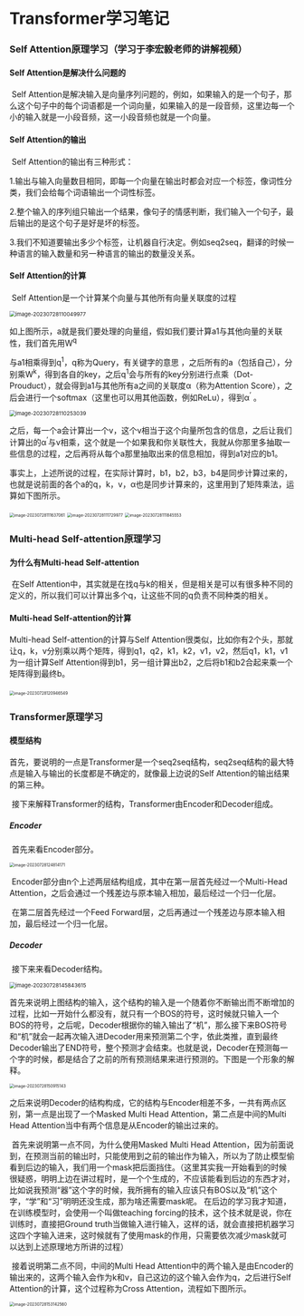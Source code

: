# Transformer学习笔记

### Self Attention原理学习（学习于李宏毅老师的讲解视频）

#### Self Attention是解决什么问题的	

​	Self Attention是解决输入是向量序列问题的，例如，如果输入的是一个句子，那么这个句子中的每个词语都是一个词向量，如果输入的是一段音频，这里边每一个小的输入就是一小段音频，这一小段音频也就是一个向量。

#### Self Attention的输出

​	Self Attention的输出有三种形式：

​			1.输出与输入向量数目相同，即每一个向量在输出时都会对应一个标签，像词性分类，我们会给每个词语输出一个词性标签。	

​			2.整个输入的序列组只输出一个结果，像句子的情感判断，我们输入一个句子，最后输出的是这个句子是好是坏的标签。

​			3.我们不知道要输出多少个标签，让机器自行决定。例如seq2seq，翻译的时候一种语言的输入数量和另一种语言的输出的数量没关系。

#### Self Attention的计算

​		Self Attention是一个计算某个向量与其他所有向量关联度的过程 

<img src="C:\Users\12777\AppData\Roaming\Typora\typora-user-images\img-Transformer\image-20230728110049977.png" alt="image-20230728110049977" style="zoom:67%;" />

如上图所示，a就是我们要处理的向量组，假如我们要计算a1与其他向量的关联性，我们首先用W<sup>q</sup>

与a1相乘得到q<sup>1</sup>，q称为Query，有关键字的意思 ，之后所有的a（包括自己），分别乘W<sup>k</sup>，得到各自的key，之后q<sup>1</sup>会与所有的key分别进行点乘（Dot-Prouduct），就会得到a1与其他所有a之间的关联度α（称为Attention Score），之后会进行一个softmax（这里也可以用其他函数，例如ReLu），得到α<sup>’</sup> 。



<img src="C:\Users\12777\AppData\Roaming\Typora\typora-user-images\img-Transformer\image-20230728110253039.png" alt="image-20230728110253039" style="zoom:67%;" />

之后，每一个a会计算出一个v，这个v相当于这个向量所包含的信息，之后让我们计算出的α<sup>’</sup>与v相乘，这个就是一个如果我和你关联性大，我就从你那里多抽取一些信息的过程，之后再将从每个a那里抽取出来的信息相加，得到a1对应的b1。



​	事实上，上述所说的过程，在实际计算时，b1，b2，b3，b4是同步计算过来的，也就是说前面的各个a的q，k，v，α也是同步计算来的，这里用到了矩阵乘法，运算如下图所示。

<img src="C:\Users\12777\AppData\Roaming\Typora\typora-user-images\img-Transformer\image-20230728111637061.png" alt="image-20230728111637061" style="zoom:50%;" />



<img src="C:\Users\12777\AppData\Roaming\Typora\typora-user-images\img-Transformer\image-20230728111729977.png" alt="image-20230728111729977" style="zoom:50%;" />

<img src="C:\Users\12777\AppData\Roaming\Typora\typora-user-images\img-Transformer\image-20230728111845553.png" alt="image-20230728111845553" style="zoom:50%;" />



### Multi-head Self-attention原理学习

#### 为什么有Multi-head Self-attention

​		在Self Attention中，其实就是在找q与k的相关，但是相关是可以有很多种不同的定义的，所以我们可以计算出多个q，让这些不同的q负责不同种类的相关。

#### Multi-head Self-attention的计算

Multi-head Self-attention的计算与Self Attention很类似，比如你有2个头，那就让q，k，v分别乘以两个矩阵，得到q1，q2，k1，k2，v1，v2，然后q1，k1，v1为一组计算Self Attention得到b1，另一组计算出b2，之后将b1和b2合起来乘一个矩阵得到最终b。

​	<img src="C:\Users\12777\AppData\Roaming\Typora\typora-user-images\img-Transformer\image-20230728120946549.png" alt="image-20230728120946549" style="zoom:50%;" />



### Transformer原理学习

#### 模型结构

​		首先，要说明的一点是Transformer是一个seq2seq结构，seq2seq结构的最大特点是输入与输出的长度都是不确定的，就像最上边说的Self Attention的输出结果的第三种。

​		接下来解释Transformer的结构，Transformer由Encoder和Decoder组成。

##### Encoder

​		首先来看Encoder部分。

<img src="C:\Users\12777\AppData\Roaming\Typora\typora-user-images\img-Transformer\image-20230728124814171.png" alt="image-20230728124814171" style="zoom: 50%;" />

​		Encoder部分由n个上述两层结构组成，其中在第一层首先经过一个Multi-Head Attention，之后会通过一个残差边与原本输入相加，最后经过一个归一化层。

​		在第二层首先经过一个Feed Forward层，之后再通过一个残差边与原本输入相加，最后经过一个归一化层。

##### Decoder

​		接下来来看Decoder结构。

<img src="C:\Users\12777\AppData\Roaming\Typora\typora-user-images\img-Transformer\image-20230728145843615.png" alt="image-20230728145843615" style="zoom: 67%;" />

​		首先来说明上图结构的输入，这个结构的输入是一个随着你不断输出而不断增加的过程，比如一开始什么都没有，就只有一个BOS的符号，这时候就只输入一个BOS的符号，之后呢，Decoder根据你的输入输出了“机”，那么接下来BOS符号和“机”就会一起再次输入进Decoder用来预测第二个字，依此类推，直到最终Decoder输出了END符号，整个预测才会结束。也就是说，Decoder在预测每一个字的时候，都是结合了之前的所有预测结果来进行预测的。下图是一个形象的解释。

<img src="C:\Users\12777\AppData\Roaming\Typora\typora-user-images\img-Transformer\image-20230728150915143.png" alt="image-20230728150915143" style="zoom:50%;" />

​		之后来说明Decoder的结构构成，它的结构与Encoder相差不多，一共有两点区别，第一点是出现了一个Masked Multi Head Attention，第二点是中间的Multi Head Attention当中有两个信息是从Encoder的输出过来的。

​		首先来说明第一点不同，为什么使用Masked Multi Head Attention，因为前面说到，在预测当前的输出时，只能使用到之前的输出作为输入，所以为了防止模型偷看到后边的输入，我们用一个mask把后面挡住。（这里其实我一开始看到的时候很疑惑，明明上边在讲过程时，是一个个生成的，不应该能看到后边的东西才对，比如说我预测“器”这个字的时候，我所拥有的输入应该只有BOS以及“机”这个字，“学”和“习”明明还没生成，那为啥还需要mask呢。   在后边的学习我才知道，在训练模型时，会使用一个叫做teaching forcing的技术，这个技术就是说，你在训练时，直接把Ground truth当做输入进行输入，这样的话，就会直接把机器学习这四个字输入进来，这时候就有了使用mask的作用，只需要依次减少mask就可以达到上述原理地方所讲的过程）

​		接着说明第二点不同，中间的Multi Head Attention中的两个输入是由Encoder的输出来的，这两个输入会作为k和v，自己这边的这个输入会作为q，之后进行Self Attention的计算，这个过程称为Cross Attention，流程如下图所示。

<img src="C:\Users\12777\AppData\Roaming\Typora\typora-user-images\img-Transformer\image-20230728153142560.png" alt="image-20230728153142560" style="zoom:50%;" />

